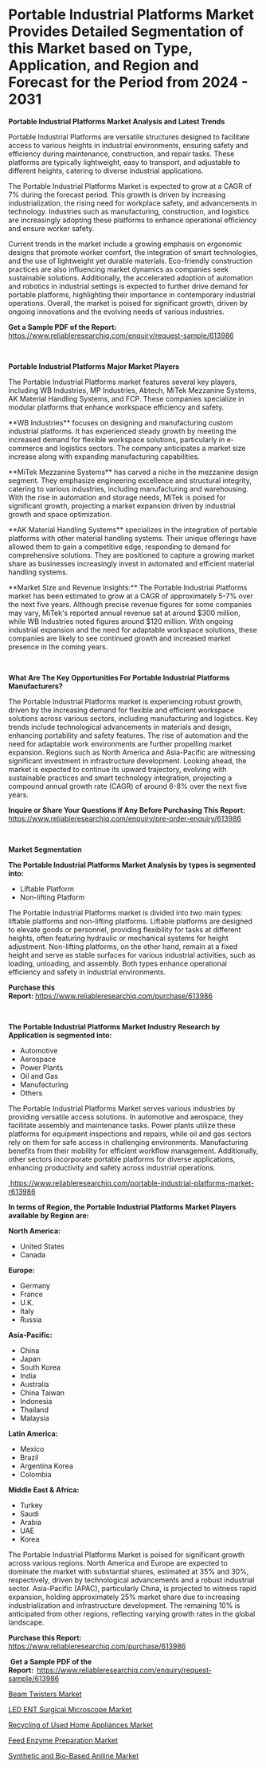 <p><h1>Portable Industrial Platforms Market Provides Detailed Segmentation of this Market based on Type, Application, and Region and Forecast for the Period from 2024 - 2031</h1></p><p><strong>Portable Industrial Platforms Market Analysis and Latest Trends</strong></p>
<p><p>Portable Industrial Platforms are versatile structures designed to facilitate access to various heights in industrial environments, ensuring safety and efficiency during maintenance, construction, and repair tasks. These platforms are typically lightweight, easy to transport, and adjustable to different heights, catering to diverse industrial applications.</p><p>The Portable Industrial Platforms Market is expected to grow at a CAGR of 7% during the forecast period. This growth is driven by increasing industrialization, the rising need for workplace safety, and advancements in technology. Industries such as manufacturing, construction, and logistics are increasingly adopting these platforms to enhance operational efficiency and ensure worker safety.</p><p>Current trends in the market include a growing emphasis on ergonomic designs that promote worker comfort, the integration of smart technologies, and the use of lightweight yet durable materials. Eco-friendly construction practices are also influencing market dynamics as companies seek sustainable solutions. Additionally, the accelerated adoption of automation and robotics in industrial settings is expected to further drive demand for portable platforms, highlighting their importance in contemporary industrial operations. Overall, the market is poised for significant growth, driven by ongoing innovations and the evolving needs of various industries.</p></p>
<p><strong>Get a Sample PDF of the Report:&nbsp;</strong> <a href="https://www.reliableresearchiq.com/enquiry/request-sample/613986?utm_campaign=1117&utm_medium=2&utm_source=Github&utm_content=ia&utm_term=12102024&utm_id=portable-industrial-platforms">https://www.reliableresearchiq.com/enquiry/request-sample/613986</a></p>
<p>&nbsp;</p>
<p><strong>Portable Industrial Platforms Major Market Players</strong></p>
<p><p>The Portable Industrial Platforms market features several key players, including WB Industries, MP Industries, Abtech, MiTek Mezzanine Systems, AK Material Handling Systems, and FCP. These companies specialize in modular platforms that enhance workspace efficiency and safety.</p><p>**WB Industries** focuses on designing and manufacturing custom industrial platforms. It has experienced steady growth by meeting the increased demand for flexible workspace solutions, particularly in e-commerce and logistics sectors. The company anticipates a market size increase along with expanding manufacturing capabilities.</p><p>**MiTek Mezzanine Systems** has carved a niche in the mezzanine design segment. They emphasize engineering excellence and structural integrity, catering to various industries, including manufacturing and warehousing. With the rise in automation and storage needs, MiTek is poised for significant growth, projecting a market expansion driven by industrial growth and space optimization.</p><p>**AK Material Handling Systems** specializes in the integration of portable platforms with other material handling systems. Their unique offerings have allowed them to gain a competitive edge, responding to demand for comprehensive solutions. They are positioned to capture a growing market share as businesses increasingly invest in automated and efficient material handling systems.</p><p>**Market Size and Revenue Insights:** The Portable Industrial Platforms market has been estimated to grow at a CAGR of approximately 5-7% over the next five years. Although precise revenue figures for some companies may vary, MiTek's reported annual revenue sat at around $300 million, while WB Industries noted figures around $120 million. With ongoing industrial expansion and the need for adaptable workspace solutions, these companies are likely to see continued growth and increased market presence in the coming years.</p></p>
<p>&nbsp;</p>
<p><strong>What Are The Key Opportunities For Portable Industrial Platforms Manufacturers?</strong></p>
<p><p>The Portable Industrial Platforms market is experiencing robust growth, driven by the increasing demand for flexible and efficient workspace solutions across various sectors, including manufacturing and logistics. Key trends include technological advancements in materials and design, enhancing portability and safety features. The rise of automation and the need for adaptable work environments are further propelling market expansion. Regions such as North America and Asia-Pacific are witnessing significant investment in infrastructure development. Looking ahead, the market is expected to continue its upward trajectory, evolving with sustainable practices and smart technology integration, projecting a compound annual growth rate (CAGR) of around 6-8% over the next five years.</p></p>
<p><strong>Inquire or Share Your Questions If Any Before Purchasing This Report:</strong> <a href="https://www.reliableresearchiq.com/enquiry/pre-order-enquiry/613986?utm_campaign=1117&utm_medium=2&utm_source=Github&utm_content=ia&utm_term=12102024&utm_id=portable-industrial-platforms">https://www.reliableresearchiq.com/enquiry/pre-order-enquiry/613986</a></p>
<p>&nbsp;</p>
<p><strong>Market Segmentation</strong></p>
<p><strong>The Portable Industrial Platforms Market Analysis by types is segmented into:</strong></p>
<p><ul><li>Liftable Platform</li><li>Non-lifting Platform</li></ul></p>
<p><p>The Portable Industrial Platforms market is divided into two main types: liftable platforms and non-lifting platforms. Liftable platforms are designed to elevate goods or personnel, providing flexibility for tasks at different heights, often featuring hydraulic or mechanical systems for height adjustment. Non-lifting platforms, on the other hand, remain at a fixed height and serve as stable surfaces for various industrial activities, such as loading, unloading, and assembly. Both types enhance operational efficiency and safety in industrial environments.</p></p>
<p><strong>Purchase this Report:&nbsp;</strong><a href="https://www.reliableresearchiq.com/purchase/613986?utm_campaign=1117&utm_medium=2&utm_source=Github&utm_content=ia&utm_term=12102024&utm_id=portable-industrial-platforms">https://www.reliableresearchiq.com/purchase/613986</a></p>
<p>&nbsp;</p>
<p><strong>The Portable Industrial Platforms Market Industry Research by Application is segmented into:</strong></p>
<p><ul><li>Automotive</li><li>Aerospace</li><li>Power Plants</li><li>Oil and Gas</li><li>Manufacturing</li><li>Others</li></ul></p>
<p><p>The Portable Industrial Platforms Market serves various industries by providing versatile access solutions. In automotive and aerospace, they facilitate assembly and maintenance tasks. Power plants utilize these platforms for equipment inspections and repairs, while oil and gas sectors rely on them for safe access in challenging environments. Manufacturing benefits from their mobility for efficient workflow management. Additionally, other sectors incorporate portable platforms for diverse applications, enhancing productivity and safety across industrial operations.</p></p>
<p><a href="https://www.reliableresearchiq.com/portable-industrial-platforms-market-r613986?utm_campaign=1117&utm_medium=2&utm_source=Github&utm_content=ia&utm_term=12102024&utm_id=portable-industrial-platforms">&nbsp;https://www.reliableresearchiq.com/portable-industrial-platforms-market-r613986</a></p>
<p><strong>In terms of Region, the Portable Industrial Platforms Market Players available by Region are:</strong></p>
<p>
    <p> <strong> North America: </strong>
        <ul>
            <li>United States</li>
            <li>Canada</li>
        </ul>
        </p> 
    <p> <strong> Europe: </strong>
        <ul>
            <li>Germany</li>
            <li>France</li>
            <li>U.K.</li>
            <li>Italy</li>
            <li>Russia</li>
        </ul>
        </p> 
    <p> <strong> Asia-Pacific: </strong>
        <ul>
            <li>China</li>
            <li>Japan</li>
            <li>South Korea</li>
            <li>India</li>
            <li>Australia</li>
            <li>China Taiwan</li>
            <li>Indonesia</li>
            <li>Thailand</li>
            <li>Malaysia</li>
        </ul>
        </p> 
    <p> <strong> Latin America: </strong>
        <ul>
            <li>Mexico</li>
            <li>Brazil</li>
            <li>Argentina Korea</li>
            <li>Colombia</li>
        </ul>
        </p> 
    <p> <strong> Middle East & Africa: </strong>
        <ul>
            <li>Turkey</li>
            <li>Saudi</li>
            <li>Arabia</li>
            <li>UAE</li>
            <li>Korea</li>
        </ul>
    </p>
    </p>
<p><p>The Portable Industrial Platforms Market is poised for significant growth across various regions. North America and Europe are expected to dominate the market with substantial shares, estimated at 35% and 30%, respectively, driven by technological advancements and a robust industrial sector. Asia-Pacific (APAC), particularly China, is projected to witness rapid expansion, holding approximately 25% market share due to increasing industrialization and infrastructure development. The remaining 10% is anticipated from other regions, reflecting varying growth rates in the global landscape.</p></p>
<p><strong>Purchase this Report: </strong><a href="https://www.reliableresearchiq.com/purchase/613986?utm_campaign=1117&utm_medium=2&utm_source=Github&utm_content=ia&utm_term=12102024&utm_id=portable-industrial-platforms">https://www.reliableresearchiq.com/purchase/613986</a></p>
<p>&nbsp;<strong>Get a Sample PDF of the Report:&nbsp;&nbsp;</strong><a href="https://www.reliableresearchiq.com/enquiry/request-sample/613986?utm_campaign=1117&utm_medium=2&utm_source=Github&utm_content=ia&utm_term=12102024&utm_id=portable-industrial-platforms">https://www.reliableresearchiq.com/enquiry/request-sample/613986</a></p>
<p><strong></strong></p>
<p><p><a href="https://www.linkedin.com/pulse/beam-twisters-market-segmentation-geographical-regions-forcast-b1ltf?utm_campaign=1117&utm_medium=2&utm_source=Github&utm_content=ia&utm_term=12102024&utm_id=portable-industrial-platforms">Beam Twisters Market</a></p><p><a href="https://www.linkedin.com/pulse/market-trends-global-led-ent-surgical-microscope-forecast-ghuke?utm_campaign=1117&utm_medium=2&utm_source=Github&utm_content=ia&utm_term=12102024&utm_id=portable-industrial-platforms">LED ENT Surgical Microscope Market</a></p><p><a href="https://www.linkedin.com/pulse/investment-opportunities-recycling-used-home-appliances-sector-qdkmc?utm_campaign=1117&utm_medium=2&utm_source=Github&utm_content=ia&utm_term=12102024&utm_id=portable-industrial-platforms">Recycling of Used Home Appliances Market</a></p><p><a href="https://github.com/SamiaChowdhury801/Market-Research-Report-List-1/blob/main/feed-enzyme-preparation-market.md?utm_campaign=1117&utm_medium=2&utm_source=Github&utm_content=ia&utm_term=12102024&utm_id=portable-industrial-platforms">Feed Enzyme Preparation Market</a></p><p><a href="https://github.com/BellAuer/Market-Research-Report-List-1/blob/main/synthetic-and-bio-based-aniline-market.md?utm_campaign=1117&utm_medium=2&utm_source=Github&utm_content=ia&utm_term=12102024&utm_id=portable-industrial-platforms">Synthetic and Bio-Based Aniline Market</a></p></p>